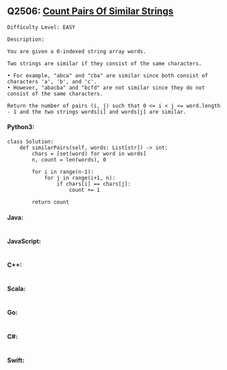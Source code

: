 ## Q2506: [Count Pairs Of Similar Strings](https://leetcode.com/problems/count-pairs-of-similar-strings/)

```
Difficulty Level: EASY
```

```
Description:

You are given a 0-indexed string array words.

Two strings are similar if they consist of the same characters.

• For example, "abca" and "cba" are similar since both consist of characters 'a', 'b', and 'c'.
• However, "abacba" and "bcfd" are not similar since they do not consist of the same characters.

Return the number of pairs (i, j) such that 0 <= i < j <= word.length - 1 and the two strings words[i] and words[j] are similar.
```

#### Python3:

```
class Solution:
    def similarPairs(self, words: List[str]) -> int:
        chars = [set(word) for word in words]
        n, count = len(words), 0

        for i in range(n-1):
            for j in range(i+1, n):
                if chars[i] == chars[j]:
                    count += 1

        return count
```

#### Java:

```

```

#### JavaScript:

```

```

#### C++:

```

```

#### Scala:

```

```

#### Go:

```

```

#### C#:

```

```

#### Swift:

```

```